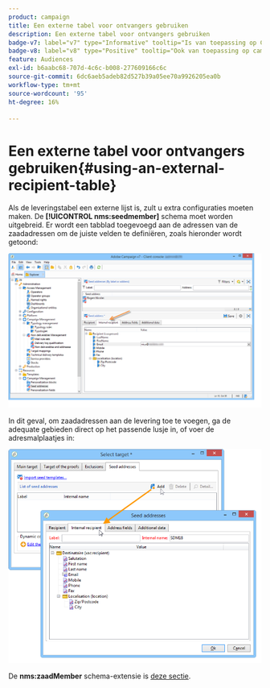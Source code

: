 ```yaml
---
product: campaign
title: Een externe tabel voor ontvangers gebruiken
description: Een externe tabel voor ontvangers gebruiken
badge-v7: label="v7" type="Informative" tooltip="Is van toepassing op Campaign Classic v7"
badge-v8: label="v8" type="Positive" tooltip="Ook van toepassing op campagne v8"
feature: Audiences
exl-id: b6aabc68-707d-4c6c-b008-277609166c6c
source-git-commit: 6dc6aeb5adeb82d527b39a05ee70a9926205ea0b
workflow-type: tm+mt
source-wordcount: '95'
ht-degree: 16%

---
```


# Een externe tabel voor ontvangers gebruiken{#using-an-external-recipient-table}



Als de leveringstabel een externe lijst is, zult u extra configuraties moeten maken. De **[!UICONTROL nms:seedmember]** schema moet worden uitgebreid. Er wordt een tabblad toegevoegd aan de adressen van de zaadadressen om de juiste velden te definiëren, zoals hieronder wordt getoond:

![](assets/s_ncs_user_seedlist_new_tab.png)

In dit geval, om zaadadressen aan de levering toe te voegen, ga de adequate gebieden direct op het passende lusje in, of voer de adresmalplaatjes in:

![](assets/s_ncs_user_seedlist_add_new_tab.png)

De **nms:zaadMember** schema-extensie is [deze sectie](../../configuration/using/seed-addresses.md).
